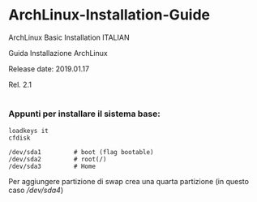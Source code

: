# ArchLinux-Installation-Guide





ArchLinux Basic Installation ITALIAN



Guida Installazione ArchLinux



Release date: 2019.01.17



Rel. 2.1



#

### Appunti per installare il sistema base: ##





```
loadkeys it
cfdisk
```

```
/dev/sda1         # boot (flag bootable)
/dev/sda2         # root(/)
/dev/sda3         # Home
```

Per aggiungere partizione di swap crea una quarta partizione (in questo caso _/dev/sda4_)

